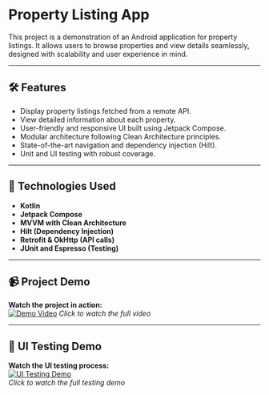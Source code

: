 # Property Listing App  

This project is a demonstration of an Android application for property listings. It allows users to browse properties and view details seamlessly, designed with scalability and user experience in mind.

---

## 🛠️ **Features**  
- Display property listings fetched from a remote API.  
- View detailed information about each property.  
- User-friendly and responsive UI built using Jetpack Compose.  
- Modular architecture following Clean Architecture principles.  
- State-of-the-art navigation and dependency injection (Hilt).  
- Unit and UI testing with robust coverage.  

---

## 🚀 **Technologies Used**  
- **Kotlin**  
- **Jetpack Compose**  
- **MVVM with Clean Architecture**  
- **Hilt (Dependency Injection)**  
- **Retrofit & OkHttp (API calls)**  
- **JUnit and Espresso (Testing)**  

---

## 📹 **Project Demo**  
**Watch the project in action:**  
[![Demo Video](https://drive.google.com/file/d/1xqLcVs9PFz4ffpoG5FHrS1U0UBsKDs1n/preview)](https://drive.google.com/file/d/1xqLcVs9PFz4ffpoG5FHrS1U0UBsKDs1n/preview) 
*Click to watch the full video*  

---

## 🧪 **UI Testing Demo**  
**Watch the UI testing process:**  
[![UI Testing Demo](https://drive.google.com/file/d/1xxiNjgMX1YeQXmJRoleWO4UBVm4x-bc6/preview)](https://drive.google.com/file/d/1xxiNjgMX1YeQXmJRoleWO4UBVm4x-bc6/preview)  
*Click to watch the full testing demo*  
